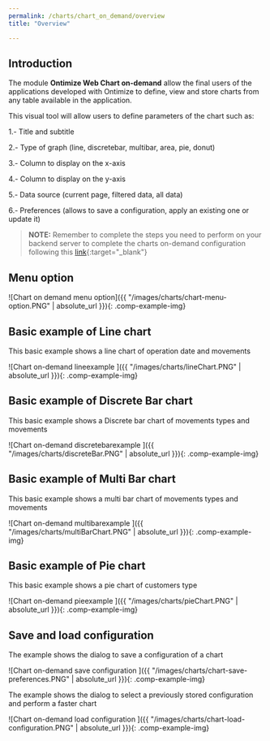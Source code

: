 ```yaml
---
permalink: /charts/chart_on_demand/overview
title: "Overview"

---
```

## Introduction

The module **Ontimize Web Chart on-demand** allow the final users of the applications developed with Ontimize to define, view and store charts from any table available in the application.

This visual tool will allow users to define parameters of the chart such as:

1.- Title and subtitle

2.- Type of graph (line, discretebar, multibar, area, pie, donut)

3.- Column to display on the x-axis

4.- Column to display on the y-axis

5.- Data source (current page, filtered data, all data)

6.- Preferences (allows to save a configuration, apply an existing one or update it)

>**NOTE:** Remember to complete the steps you need to perform on your backend server to complete the charts on-demand configuration following this [link](https://ontimize.github.io/ontimize-boot/basics/charts/chart-on-demand){:target="_blank"}

## Menu option

![Chart on demand menu option]({{ "/images/charts/chart-menu-option.PNG" | absolute_url }}){: .comp-example-img}

## Basic example of Line chart

This basic example shows a line chart of operation date and movements

![Chart on-demand lineexample ]({{ "/images/charts/lineChart.PNG" | absolute_url }}){: .comp-example-img}

## Basic example of Discrete Bar chart

This basic example shows a Discrete bar chart of movements types and movements

![Chart on-demand discretebarexample ]({{ "/images/charts/discreteBar.PNG" | absolute_url }}){: .comp-example-img}

## Basic example of Multi Bar chart

This basic example shows a multi bar chart of movements types and movements

![Chart on-demand multibarexample ]({{ "/images/charts/multiBarChart.PNG" | absolute_url }}){: .comp-example-img}

## Basic example of Pie chart

This basic example shows a pie chart of customers type

![Chart on-demand pieexample ]({{ "/images/charts/pieChart.PNG" | absolute_url }}){: .comp-example-img}

## Save and load configuration

The example shows the dialog to save a configuration of a chart

![Chart on-demand save configuration ]({{ "/images/charts/chart-save-preferences.PNG" | absolute_url }}){: .comp-example-img}


The example shows the dialog to select a previously stored configuration and perform a faster chart

![Chart on-demand load configuration ]({{ "/images/charts/chart-load-configuration.PNG" | absolute_url }}){: .comp-example-img}